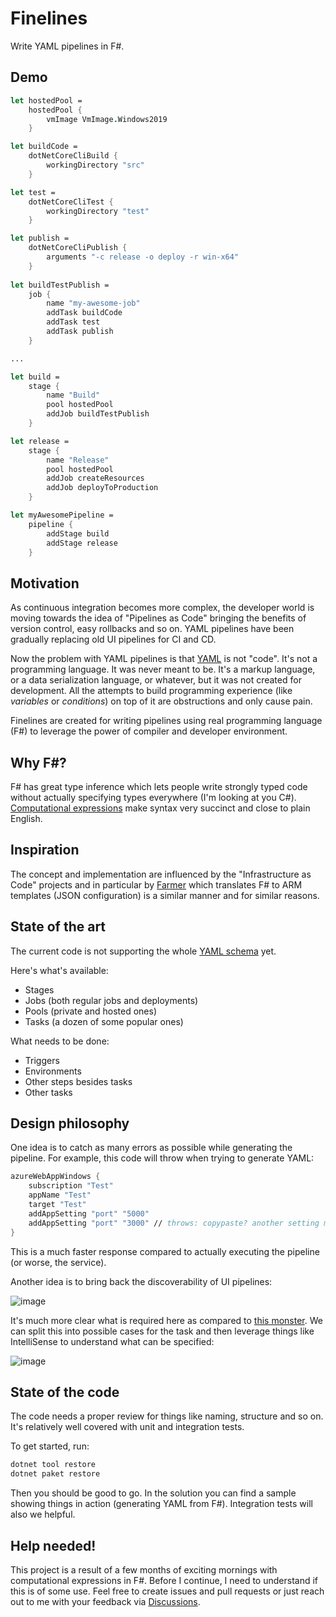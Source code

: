 # Finelines
Write YAML pipelines in F#.

## Demo

```fsharp
let hostedPool = 
    hostedPool {
        vmImage VmImage.Windows2019 
    }

let buildCode = 
    dotNetCoreCliBuild {
        workingDirectory "src"
    }

let test =
    dotNetCoreCliTest {
        workingDirectory "test"
    }

let publish =
    dotNetCoreCliPublish {
        arguments "-c release -o deploy -r win-x64"
    }    
    
let buildTestPublish =
    job {
        name "my-awesome-job"
        addTask buildCode
        addTask test
        addTask publish
    }

...

let build =
    stage {
        name "Build"
        pool hostedPool
        addJob buildTestPublish
    }

let release =
    stage {
        name "Release"
        pool hostedPool
        addJob createResources
        addJob deployToProduction
    }

let myAwesomePipeline =
    pipeline {
        addStage build
        addStage release
    }
```

## Motivation

As continuous integration becomes more complex, the developer world is moving towards the idea of "Pipelines as Code" 
bringing the benefits of version control, easy rollbacks and so on. YAML pipelines have been gradually replacing old UI pipelines for CI and CD.

Now the problem with YAML pipelines is that [YAML](https://en.wikipedia.org/wiki/YAML) is not "code". It's not a programming language. It was never meant to be. 
It's a markup language, or a data serialization language, or whatever, but it was not created for development. 
All the attempts to build programming experience (like _variables_ or _conditions_) on top of it are obstructions and only cause pain.

Finelines are created for writing pipelines using real programming language (F#) to leverage the power of compiler and developer environment.

## Why F#?

F# has great type inference which lets people write strongly typed code without actually specifying types everywhere (I'm looking at you C#).
[Computational expressions](https://docs.microsoft.com/en-us/dotnet/fsharp/language-reference/computation-expressions) make syntax very succinct and close to plain English.

## Inspiration

The concept and implementation are influenced by the "Infrastructure as Code" projects 
and in particular by [Farmer](https://github.com/CompositionalIT/farmer/) which translates F# to ARM templates (JSON configuration) is a similar manner and for similar reasons.

## State of the art

The current code is not supporting the whole [YAML schema](https://docs.microsoft.com/en-us/azure/devops/pipelines/yaml-schema) yet. 

Here's what's available:
- Stages
- Jobs (both regular jobs and deployments)
- Pools (private and hosted ones)
- Tasks (a dozen of some popular ones)

What needs to be done:
- Triggers
- Environments
- Other steps besides tasks
- Other tasks

## Design philosophy

One idea is to catch as many errors as possible while generating the pipeline. For example, this code will throw when trying to generate YAML:
```fsharp
azureWebAppWindows {
    subscription "Test"
    appName "Test"
    target "Test"
    addAppSetting "port" "5000"
    addAppSetting "port" "3000" // throws: copypaste? another setting meant here?
}
```
This is a much faster response compared to actually executing the pipeline (or worse, the service).

Another idea is to bring back the discoverability of UI pipelines:

![image](https://user-images.githubusercontent.com/5451366/127999636-68e7b709-2ccb-4120-ba3d-00f7a7e08608.png)

It's much more clear what is required here as compared to [this monster](https://docs.microsoft.com/en-us/azure/devops/pipelines/tasks/build/dotnet-core-cli?view=azure-devops#yaml-snippet). We can split this into possible cases for the task and then leverage things like IntelliSense to understand what can be specified:

![image](https://user-images.githubusercontent.com/5451366/127999594-c2107f91-14c3-478c-b903-9570ae326f97.png)

## State of the code

The code needs a proper review for things like naming, structure and so on. It's relatively well covered with unit and integration tests.

To get started, run:
```powershell
dotnet tool restore
dotnet paket restore
```
Then you should be good to go. In the solution you can find a sample showing things in action (generating YAML from F#). Integration tests will also we helpful.

## Help needed!

This project is a result of a few months of exciting mornings with computational expressions in F#. Before I continue, I need to understand if this is of some use.
Feel free to create issues and pull requests or just reach out to me with your feedback via [Discussions](https://github.com/psfinaki/Finelines/discussions).
